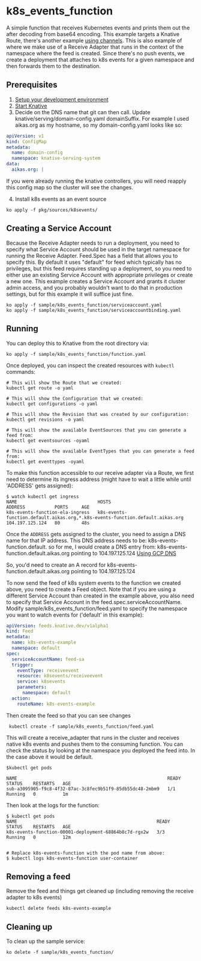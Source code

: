# k8s_events_function

A simple function that receives Kubernetes events and prints them out the after decoding
from base64 encoding. This example targets a Knative Route, there's another example [using
channels](./README_CHANNEL.md). This is also example of where we make use of a Receive Adapter
that runs in the context of the namespace where the feed is created. Since there's no push
events, we create a deployment that attaches to k8s events for a given namespace and then
forwards them to the destination.

## Prerequisites

1. [Setup your development environment](../../DEVELOPMENT.md#getting-started)
2. [Start Knative](../../README.md#start-knative)
3. Decide on the DNS name that git can then call. Update knative/serving/domain-config.yaml domainSuffix.
For example I used aikas.org as my hostname, so my domain-config.yaml looks like so:

```yaml
apiVersion: v1
kind: ConfigMap
metadata:
  name: domain-config
  namespace: knative-serving-system
data:
  aikas.org: |
```

If you were already running the knative controllers, you will need reapply this config map so the cluster
will see the changes.

4. Install k8s events as an event source
```shell
ko apply -f pkg/sources/k8sevents/
```

## Creating a Service Account
Because the Receive Adapter needs to run a deployment, you need to specify what 
Service Account should be used in the target namespace for running the Receive Adapter.
Feed.Spec has a field that allows you to specify this. By default it uses "default" for
feed which typically has no privileges, but this feed requires standing up a
deployment, so you need to either use an existing Service Account with appropriate
privileges or create a new one. This example creates a Service Account and grants
it cluster admin access, and you probably wouldn't want to do that in production
settings, but for this example it will suffice just fine.

```shell
ko apply -f sample/k8s_events_function/serviceaccount.yaml
ko apply -f sample/k8s_events_function/serviceaccountbinding.yaml
```


## Running

You can deploy this to Knative from the root directory via:
```shell
ko apply -f sample/k8s_events_function/function.yaml
```

Once deployed, you can inspect the created resources with `kubectl` commands:

```shell
# This will show the Route that we created:
kubectl get route -o yaml

# This will show the Configuration that we created:
kubectl get configurations -o yaml

# This will show the Revision that was created by our configuration:
kubectl get revisions -o yaml

# This will show the available EventSources that you can generate a feed from:
kubectl get eventsources -oyaml

# This will show the available EventTypes that you can generate a feed from:
kubectl get eventtypes -oyaml

```

To make this function accessible to our receive adapter via a Route, we first need to determine
its ingress address (might have to wait a little while until 'ADDRESS' gets assigned):
```shell
$ watch kubectl get ingress
NAME                              HOSTS                                                                           ADDRESS           PORTS     AGE
k8s-events-function-ela-ingress   k8s-events-function.default.aikas.org,*.k8s-events-function.default.aikas.org   104.197.125.124   80        48s

```

Once the `ADDRESS` gets assigned to the cluster, you need to assign a DNS name for that IP address. This DNS address needs to be:
k8s-events-function.default.<domainsuffix you created> so for me, I would create a DNS entry from:
k8s-events-function.default.aikas.org pointing to 104.197.125.124
[Using GCP DNS](https://support.google.com/domains/answer/3290350)

So, you'd need to create an A record for k8s-events-function.default.aikas.org pointing to 104.197.125.124

To now send the feed of k8s system events to the function we created above, you need to
create a Feed object. Note that if you are using a different Service Account than created
in the example above, you also need to specify that Service Account in the feed.spec.serviceAccountName.
Modify sample/k8s_events_function/feed.yaml to specify the namespace you want to
watch events for ('default' in this example):

```yaml
apiVersion: feeds.knative.dev/v1alpha1
kind: Feed
metadata:
  name: k8s-events-example
  namespace: default
spec:
  serviceAccountName: feed-sa
  trigger:
    eventType: receiveevent
    resource: k8sevents/receiveevent
    service: k8sevents
    parameters:
      namespace: default
  action:
    routeName: k8s-events-example
```

Then create the feed so that you can see changes

```shell
 kubectl create -f sample/k8s_events_function/feed.yaml
```


This will create a receive_adapter that runs in the cluster and receives native k8s events
and pushes them to the consuming function. You can check the status by looking at the
namespace you deployed the feed into. In the case above it would be default.

```shell
$kubectl get pods

NAME                                                        READY     STATUS    RESTARTS   AGE
sub-a3095905-f9c8-4f32-87ac-3c8fec9b51f9-85db55dc48-2mbm9   1/1       Running   0          1m

```

Then look at the logs for the function:

```shell
$ kubectl get pods
NAME                                                    READY     STATUS    RESTARTS   AGE
k8s-events-function-00001-deployment-68864b8c7d-rgx2w   3/3       Running   0          12m


# Replace k8s-events-function with the pod name from above:
$ kubectl logs k8s-events-function user-container
```

## Removing a feed

Remove the feed and things get cleaned up (including removing the receive adapter to k8s events)

```shell
kubectl delete feeds k8s-events-example
```

## Cleaning up

To clean up the sample service:

```shell
ko delete -f sample/k8s_events_function/
```
